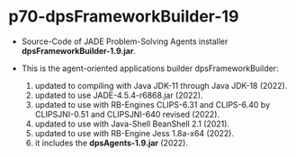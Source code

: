 # p70-dpsFrameworkBuilder-19


- Source-Code of JADE Problem-Solving Agents installer **dpsFrameworkBuilder-1.9.jar**. 

- This is the agent-oriented applications builder dpsFrameworkBuilder:
  1. updated to compiling with Java JDK-11 through Java JDK-18 (2022).
  1. updated to use JADE-4.5.4-r6868.jar (2022).
  1. updated to use with RB-Engines CLIPS-6.31 and CLIPS-6.40 by CLIPSJNI-0.51 and CLIPSJNI-640 revised (2022).
  1. updated to use with Java-Shell BeanShell 2.1 (2021).
  1. updated to use with RB-Engine Jess 1.8a-x64 (2022).
  1. it includes the **dpsAgents-1.9.jar** (2022).
 
